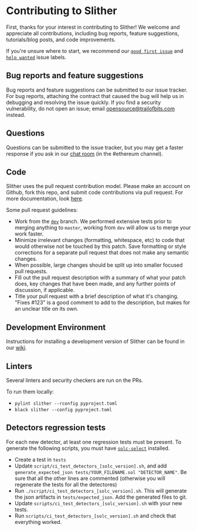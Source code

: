 # Contributing to Slither
First, thanks for your interest in contributing to Slither! We welcome and appreciate all contributions, including bug reports, feature suggestions, tutorials/blog posts, and code improvements.

If you're unsure where to start, we recommend our [`good first issue`](https://github.com/crytic/slither/issues?q=is%3Aissue+is%3Aopen+label%3A%22good+first+issue%22) and [`help wanted`](https://github.com/crytic/slither/issues?q=is%3Aissue+is%3Aopen+label%3A%22help+wanted%22) issue labels.

## Bug reports and feature suggestions
Bug reports and feature suggestions can be submitted to our issue tracker. For bug reports, attaching the contract that caused the bug will help us in debugging and resolving the issue quickly. If you find a security vulnerability, do not open an issue; email opensource@trailofbits.com instead.

## Questions
Questions can be submitted to the issue tracker, but you may get a faster response if you ask in our [chat room](https://empireslacking.herokuapp.com/) (in the #ethereum channel).

## Code
Slither uses the pull request contribution model. Please make an account on Github, fork this repo, and submit code contributions via pull request. For more documentation, look [here](https://guides.github.com/activities/forking/).

Some pull request guidelines:

- Work from the [`dev`](https://github.com/crytic/slither/tree/dev) branch. We performed extensive tests prior to merging anything to `master`, working from `dev` will allow us to merge your work faster.
- Minimize irrelevant changes (formatting, whitespace, etc) to code that would otherwise not be touched by this patch. Save formatting or style corrections for a separate pull request that does not make any semantic changes.
- When possible, large changes should be split up into smaller focused pull requests.
- Fill out the pull request description with a summary of what your patch does, key changes that have been made, and any further points of discussion, if applicable.
- Title your pull request with a brief description of what it's changing. "Fixes #123" is a good comment to add to the description, but makes for an unclear title on its own.

## Development Environment
Instructions for installing a development version of Slither can be found in our [wiki](https://github.com/crytic/slither/wiki/Developer-installation).

## Linters

Several linters and security checkers are run on the PRs.

To run them locally:

- `pylint slither --rconfig pyproject.toml`
- `black slither --config pyproject.toml`

## Detectors regression tests

For each new detector, at least one regression tests must be present.
To generate the following scripts, you must have [`solc-select`](https://github.com/crytic/solc-select) installed.

- Create a test in `tests`
- Update `script/ci_test_detectors_[solc_version].sh`, and add `generate_expected_json tests/YOUR_FILENAME.sol "DETECTOR_NAME"`. Be sure that all the other lines are commented (otherwise you will regenerate the tests for all the detectores)
- Run `./script/ci_test_detectors_[solc_version].sh`. This will generate the json artifacts in `tests/expected_json`. Add the generated files to git.
- Update `scripts/ci_test_detectors_[solc_version].sh` with your new tests.
- Run `scripts/ci_test_detectors_[solc_version].sh` and check that everything worked.


